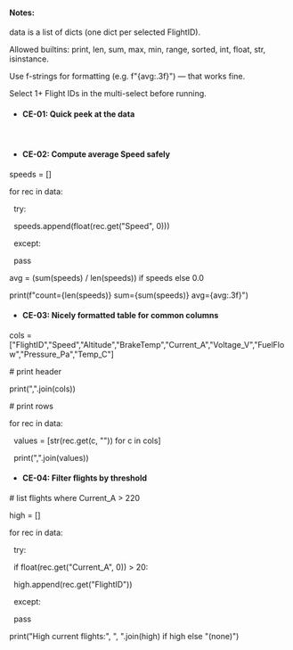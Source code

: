 #### Notes:



data is a list of dicts (one dict per selected FlightID).



Allowed builtins: print, len, sum, max, min, range, sorted, int, float, str, isinstance.



Use f-strings for formatting (e.g. f"{avg:.3f}") — that works fine.



Select 1+ Flight IDs in the multi-select before running.



* #### CE-01: Quick peek at the data



&nbsp;		



* #### CE-02: Compute average Speed safely



speeds = \[]

for rec in data:

    try:

        speeds.append(float(rec.get("Speed", 0)))

    except:

        pass



avg = (sum(speeds) / len(speeds)) if speeds else 0.0

print(f"count={len(speeds)}  sum={sum(speeds)}  avg={avg:.3f}")



* #### CE-03: Nicely formatted table for common columns

cols = \["FlightID","Speed","Altitude","BrakeTemp","Current\_A","Voltage\_V","FuelFlow","Pressure\_Pa","Temp\_C"]



\# print header

print(",".join(cols))



\# print rows

for rec in data:

    values = \[str(rec.get(c, "")) for c in cols]

    print(",".join(values))



* #### CE-04: Filter flights by threshold



\# list flights where Current\_A > 220

high = \[]

for rec in data:

    try:

        if float(rec.get("Current\_A", 0)) > 20:

            high.append(rec.get("FlightID"))

    except:

        pass



print("High current flights:", ", ".join(high) if high else "(none)")

